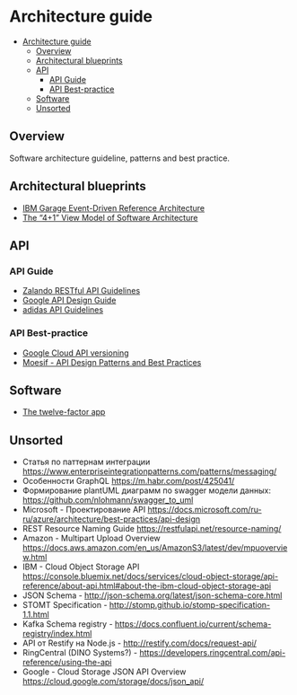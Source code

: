 # Architecture guide

- [Architecture guide](#architecture-guide)
  - [Overview](#overview)
  - [Architectural blueprints](#architectural-blueprints)
  - [API](#api)
    - [API Guide](#api-guide)
    - [API Best-practice](#api-best-practice)
  - [Software](#software)
  - [Unsorted](#unsorted)

## Overview

Software architecture guideline, patterns and best practice.

## Architectural blueprints

- [IBM Garage Event-Driven Reference Architecture](https://ibm-cloud-architecture.github.io/refarch-eda/)
- [The “4+1” View Model of Software Architecture](docs/4+1view-architecture.pdf)

## API

### API Guide

- [Zalando RESTful API Guidelines](https://opensource.zalando.com/restful-api-guidelines/)
- [Google API Design Guide](https://cloud.google.com/apis/design)
- [adidas API Guidelines](https://adidas.gitbook.io/api-guidelines/)

### API Best-practice

- [Google Cloud API versioning](https://cloud.google.com/blog/products/gcp/api-design-which-version-of-versioning-is-right-for-you)
- [Moesif - API Design Patterns and Best Practices](https://www.moesif.com/blog/api-guide/api-design-guidelines/)

## Software

- [The twelve-factor app](https://12factor.net)

## Unsorted

- Статья по паттернам интеграции https://www.enterpriseintegrationpatterns.com/patterns/messaging/
- Особенности GraphQL https://m.habr.com/post/425041/
- Формирование plantUML диаграмм по swagger модели данных: https://github.com/nlohmann/swagger_to_uml
- Microsoft - Проектирование API https://docs.microsoft.com/ru-ru/azure/architecture/best-practices/api-design 
- REST Resource Naming Guide https://restfulapi.net/resource-naming/
- Amazon - Multipart Upload Overview https://docs.aws.amazon.com/en_us/AmazonS3/latest/dev/mpuoverview.html
- IBM - Cloud Object Storage API https://console.bluemix.net/docs/services/cloud-object-storage/api-reference/about-api.html#about-the-ibm-cloud-object-storage-api
- JSON Schema - http://json-schema.org/latest/json-schema-core.html
- STOMT Specification - http://stomp.github.io/stomp-specification-1.1.html
- Kafka Schema registry - https://docs.confluent.io/current/schema-registry/index.html
- API от Restify на Node.js - http://restify.com/docs/request-api/
- RingCentral (DINO Systems?) - https://developers.ringcentral.com/api-reference/using-the-api
- Google - Cloud Storage JSON API Overview https://cloud.google.com/storage/docs/json_api/
